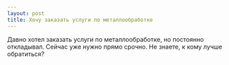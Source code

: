 ```yaml
---
layout: post 
title: Хочу заказать услуги по металлообработке 
--- 
```

Давно хотел заказать услуги по металлообработке, но постоянно откладывал. Сейчас уже нужно прямо срочно. Не знаете, к кому лучше обратиться?